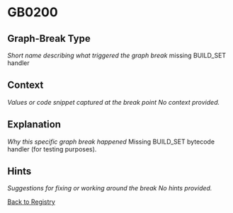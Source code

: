 # GB0200

## Graph-Break Type
*Short name describing what triggered the graph break*
missing BUILD_SET handler

## Context
*Values or code snippet captured at the break point*
*No context provided.*

## Explanation
*Why this specific graph break happened*
Missing BUILD_SET bytecode handler (for testing purposes).

## Hints
*Suggestions for fixing or working around the break*
*No hints provided.*



[Back to Registry](../index.md)
